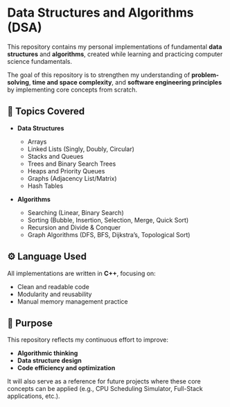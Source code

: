 # Data Structures and Algorithms (DSA)

This repository contains my personal implementations of fundamental **data structures** and **algorithms**, created while learning and practicing computer science fundamentals.

The goal of this repository is to strengthen my understanding of **problem-solving**, **time and space complexity**, and **software engineering principles** by implementing core concepts from scratch.

## 🧠 Topics Covered

- **Data Structures**
  - Arrays  
  - Linked Lists (Singly, Doubly, Circular)  
  - Stacks and Queues  
  - Trees and Binary Search Trees  
  - Heaps and Priority Queues  
  - Graphs (Adjacency List/Matrix)  
  - Hash Tables  

- **Algorithms**
  - Searching (Linear, Binary Search)  
  - Sorting (Bubble, Insertion, Selection, Merge, Quick Sort)  
  - Recursion and Divide & Conquer  
  - Graph Algorithms (DFS, BFS, Dijkstra’s, Topological Sort)  

## ⚙️ Language Used
All implementations are written in **C++**, focusing on:
- Clean and readable code  
- Modularity and reusability  
- Manual memory management practice  

## 🎯 Purpose
This repository reflects my continuous effort to improve:
- **Algorithmic thinking**
- **Data structure design**
- **Code efficiency and optimization**

It will also serve as a reference for future projects where these core concepts can be applied (e.g., CPU Scheduling Simulator, Full-Stack applications, etc.).

